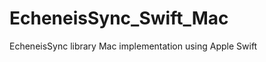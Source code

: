 EcheneisSync_Swift_Mac
======================

EcheneisSync library Mac implementation using Apple Swift 

